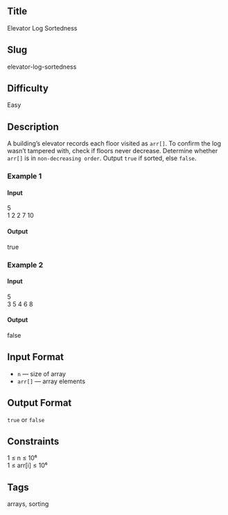 ## Title
Elevator Log Sortedness

## Slug
elevator-log-sortedness

## Difficulty
Easy

## Description
A building’s elevator records each floor visited as `arr[]`. To confirm the log wasn’t tampered with, check if floors never decrease. Determine whether `arr[]` is in `non-decreasing order`. Output `true` if sorted, else `false`.

### Example 1
#### Input
5  
1 2 2 7 10
#### Output
true

### Example 2
#### Input
5  
3 5 4 6 8
#### Output
false

## Input Format
- `n` — size of array  
- `arr[]` — array elements

## Output Format
`true` or `false`

## Constraints
1 ≤ n ≤ 10⁶  
1 ≤ arr[i] ≤ 10⁶

## Tags
arrays, sorting
